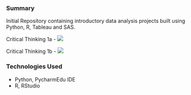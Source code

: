 ### Summary 
Initial Repository containing introductory data analysis projects built using Python, R, Tableau and SAS. 

Critical Thinking 1a -
![](img/image138.jpg)

Critical Thinking 1b -
![](graphoutput.jpg)


### Technologies Used
* Python, PycharmEdu IDE
* R, RStudio

